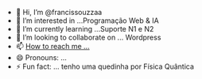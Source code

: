 - 👋 Hi, I’m @francissouzzaa
- 👀 I’m interested in ...Programação Web & IA
- 🌱 I’m currently learning ...Suporte N1 e N2
- 💞️ I’m looking to collaborate on ... Wordpress
- 📫 [How to reach me ... ](https://wa.me/5528999582457)
- 😄 Pronouns: ...
- ⚡ Fun fact: ... tenho uma quedinha por Física Quântica

<!---
francissouzzaa/francissouzzaa is a ✨ special ✨ repository because its `README.md` (this file) appears on your GitHub profile.
You can click the Preview link to take a look at your changes.
--->
